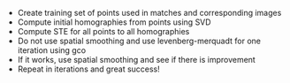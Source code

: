  - Create training set of points used in matches and corresponding images
 - Compute initial homographies from points using SVD
 - Compute STE for all points to all homographies
 - Do not use spatial smoothing and use levenberg-merquadt for one iteration using gco
 - If it works, use spatial smoothing and see if there is improvement
 - Repeat in iterations and great success!
